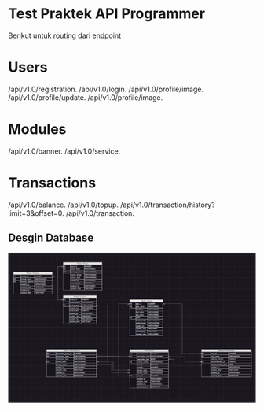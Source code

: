 # Test Praktek API Programmer

Berikut untuk routing dari endpoint

Users
=======================================
/api/v1.0/registration.
/api/v1.0/login.
/api/v1.0/profile/image.
/api/v1.0/profile/update.
/api/v1.0/profile/image.

Modules
=======================================
/api/v1.0/banner.
/api/v1.0/service.

Transactions
=======================================
/api/v1.0/balance.
/api/v1.0/topup.
/api/v1.0/transaction/history?limit=3&offset=0.
/api/v1.0/transaction.


## Desgin Database

![Diagram Alur](images/database_design.jpg "Diagram Alur Proyek")